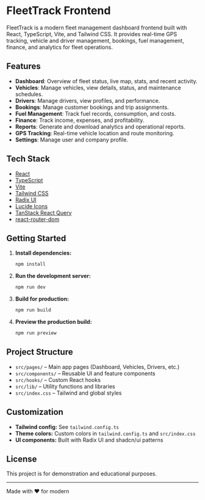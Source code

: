 # FleetTrack Frontend

FleetTrack is a modern fleet management dashboard frontend built with React, TypeScript, Vite, and Tailwind CSS. It provides real-time GPS tracking, vehicle and driver management, bookings, fuel management, finance, and analytics for fleet operations.

## Features

- **Dashboard**: Overview of fleet status, live map, stats, and recent activity.
- **Vehicles**: Manage vehicles, view details, status, and maintenance schedules.
- **Drivers**: Manage drivers, view profiles, and performance.
- **Bookings**: Manage customer bookings and trip assignments.
- **Fuel Management**: Track fuel records, consumption, and costs.
- **Finance**: Track income, expenses, and profitability.
- **Reports**: Generate and download analytics and operational reports.
- **GPS Tracking**: Real-time vehicle location and route monitoring.
- **Settings**: Manage user and company profile.

## Tech Stack

- [React](https://react.dev/)
- [TypeScript](https://www.typescriptlang.org/)
- [Vite](https://vitejs.dev/)
- [Tailwind CSS](https://tailwindcss.com/)
- [Radix UI](https://www.radix-ui.com/)
- [Lucide Icons](https://lucide.dev/)
- [TanStack React Query](https://tanstack.com/query/latest)
- [react-router-dom](https://reactrouter.com/)

## Getting Started

1. **Install dependencies:**
   ```sh
   npm install
   ```

2. **Run the development server:**
   ```sh
   npm run dev
   ```

3. **Build for production:**
   ```sh
   npm run build
   ```

4. **Preview the production build:**
   ```sh
   npm run preview
   ```

## Project Structure

- `src/pages/` – Main app pages (Dashboard, Vehicles, Drivers, etc.)
- `src/components/` – Reusable UI and feature components
- `src/hooks/` – Custom React hooks
- `src/lib/` – Utility functions and libraries
- `src/index.css` – Tailwind and global styles

## Customization

- **Tailwind config:** See `tailwind.config.ts`
- **Theme colors:** Custom colors in `tailwind.config.ts` and `src/index.css`
- **UI components:** Built with Radix UI and shadcn/ui patterns

## License

This project is for demonstration and educational purposes.

---

Made with ❤️ for modern